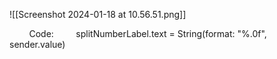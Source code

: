 ![[Screenshot 2024-01-18 at 10.56.51.png]]

        Code:
        splitNumberLabel.text = String(format: "%.0f", sender.value) 



      